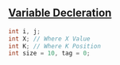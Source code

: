 ## [Variable Decleration](../lab2/1.c)
```c
int i, j;
int X; // Where X Value
int K; // Where K Position
int size = 10, tag = 0;
```
